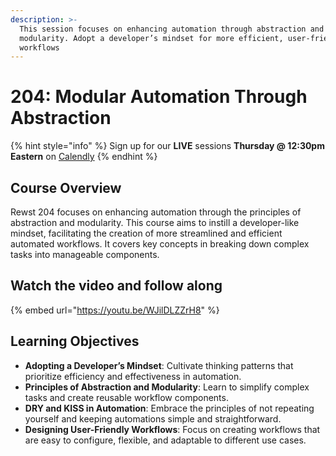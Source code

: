 ```yaml
---
description: >-
  This session focuses on enhancing automation through abstraction and
  modularity. Adopt a developer’s mindset for more efficient, user-friendly
  workflows
---
```


# 204: Modular Automation Through Abstraction

{% hint style="info" %}
Sign up for our **LIVE** sessions **Thursday @ 12:30pm** **Eastern** on [Calendly](https://calendly.com/cluck-u/rewst-204)
{% endhint %}

## **Course Overview**

Rewst 204 focuses on enhancing automation through the principles of abstraction and modularity. This course aims to instill a developer-like mindset, facilitating the creation of more streamlined and efficient automated workflows. It covers key concepts in breaking down complex tasks into manageable components.

## Watch the video and follow along

{% embed url="https://youtu.be/WJilDLZZrH8" %}

## **Learning Objectives**

* **Adopting a Developer’s Mindset**: Cultivate thinking patterns that prioritize efficiency and effectiveness in automation.
* **Principles of Abstraction and Modularity**: Learn to simplify complex tasks and create reusable workflow components.
* **DRY and KISS in Automation**: Embrace the principles of not repeating yourself and keeping automations simple and straightforward.
* **Designing User-Friendly Workflows**: Focus on creating workflows that are easy to configure, flexible, and adaptable to different use cases.
